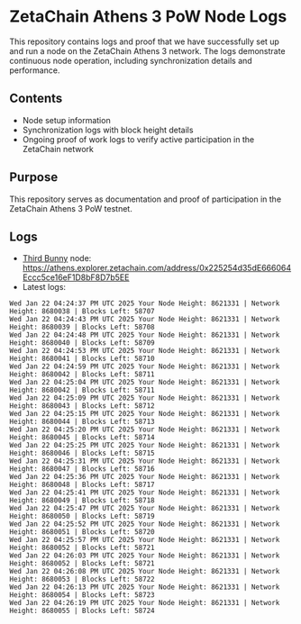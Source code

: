 # ZetaChain Athens 3 PoW Node Logs
This repository contains logs and proof that we have successfully set up and run a node on the ZetaChain Athens 3 network. The logs demonstrate continuous node operation, including synchronization details and performance.

## Contents
- Node setup information
- Synchronization logs with block height details
- Ongoing proof of work logs to verify active participation in the ZetaChain network

## Purpose
This repository serves as documentation and proof of participation in the ZetaChain Athens 3 PoW testnet.

## Logs

- [Third Bunny](https://thirdbunny.xyz/) node: https://athens.explorer.zetachain.com/address/0x225254d35dE666064Eccc5ce16eF1D8bF8D7b5EE
- Latest logs:
```
Wed Jan 22 04:24:37 PM UTC 2025 Your Node Height: 8621331 | Network Height: 8680038 | Blocks Left: 58707
Wed Jan 22 04:24:43 PM UTC 2025 Your Node Height: 8621331 | Network Height: 8680039 | Blocks Left: 58708
Wed Jan 22 04:24:48 PM UTC 2025 Your Node Height: 8621331 | Network Height: 8680040 | Blocks Left: 58709
Wed Jan 22 04:24:53 PM UTC 2025 Your Node Height: 8621331 | Network Height: 8680041 | Blocks Left: 58710
Wed Jan 22 04:24:59 PM UTC 2025 Your Node Height: 8621331 | Network Height: 8680042 | Blocks Left: 58711
Wed Jan 22 04:25:04 PM UTC 2025 Your Node Height: 8621331 | Network Height: 8680042 | Blocks Left: 58711
Wed Jan 22 04:25:09 PM UTC 2025 Your Node Height: 8621331 | Network Height: 8680043 | Blocks Left: 58712
Wed Jan 22 04:25:15 PM UTC 2025 Your Node Height: 8621331 | Network Height: 8680044 | Blocks Left: 58713
Wed Jan 22 04:25:20 PM UTC 2025 Your Node Height: 8621331 | Network Height: 8680045 | Blocks Left: 58714
Wed Jan 22 04:25:25 PM UTC 2025 Your Node Height: 8621331 | Network Height: 8680046 | Blocks Left: 58715
Wed Jan 22 04:25:31 PM UTC 2025 Your Node Height: 8621331 | Network Height: 8680047 | Blocks Left: 58716
Wed Jan 22 04:25:36 PM UTC 2025 Your Node Height: 8621331 | Network Height: 8680048 | Blocks Left: 58717
Wed Jan 22 04:25:41 PM UTC 2025 Your Node Height: 8621331 | Network Height: 8680049 | Blocks Left: 58718
Wed Jan 22 04:25:47 PM UTC 2025 Your Node Height: 8621331 | Network Height: 8680050 | Blocks Left: 58719
Wed Jan 22 04:25:52 PM UTC 2025 Your Node Height: 8621331 | Network Height: 8680051 | Blocks Left: 58720
Wed Jan 22 04:25:57 PM UTC 2025 Your Node Height: 8621331 | Network Height: 8680052 | Blocks Left: 58721
Wed Jan 22 04:26:03 PM UTC 2025 Your Node Height: 8621331 | Network Height: 8680052 | Blocks Left: 58721
Wed Jan 22 04:26:08 PM UTC 2025 Your Node Height: 8621331 | Network Height: 8680053 | Blocks Left: 58722
Wed Jan 22 04:26:13 PM UTC 2025 Your Node Height: 8621331 | Network Height: 8680054 | Blocks Left: 58723
Wed Jan 22 04:26:19 PM UTC 2025 Your Node Height: 8621331 | Network Height: 8680055 | Blocks Left: 58724
```
